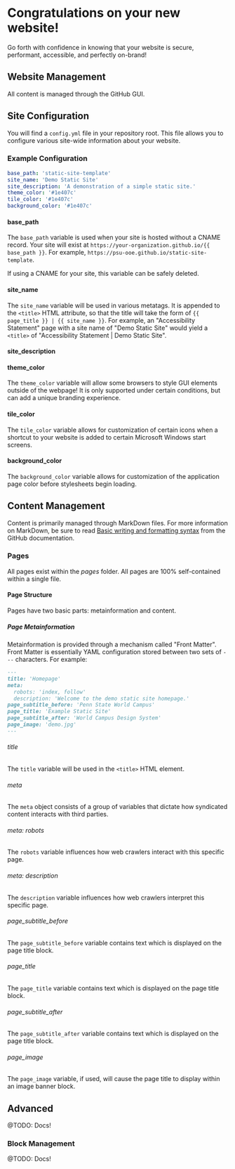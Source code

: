 # Congratulations on your new website!
Go forth with confidence in knowing that your website is secure, performant, accessible, and perfectly on-brand!

## Website Management
All content is managed through the GitHub GUI.

## Site Configuration
You will find a `config.yml` file in your repository root. This file allows you to configure various site-wide information about your website.

### Example Configuration
```yml
base_path: 'static-site-template'
site_name: 'Demo Static Site'
site_description: 'A demonstration of a simple static site.'
theme_color: '#1e407c'
tile_color: '#1e407c'
background_color: '#1e407c'
```

#### base_path
The `base_path` variable is used when your site is hosted without a CNAME record.  Your site will exist at `https://your-organization.github.io/{{ base_path }}`.  For example, `https://psu-ooe.github.io/static-site-template`.

If using a CNAME for your site, this variable can be safely deleted.

#### site_name
The `site_name` variable will be used in various metatags. It is appended to the `<title>` HTML attribute, so that the title will take the form of `{{ page_title }} | {{ site_name }}`.  For example, an "Accessibility Statement" page with a site name of "Demo Static Site" would yield a `<title>` of "Accessibility Statement | Demo Static Site".

#### site_description

#### theme_color
The `theme_color` variable will allow some browsers to style GUI elements outside of the webpage!  It is only supported under certain conditions, but can add a unique branding experience.

#### tile_color
The `tile_color` variable allows for customization of certain icons when a shortcut to your website is added to certain Microsoft Windows start screens.

#### background_color
The `background_color` variable allows for customization of the application page color before stylesheets begin loading.

## Content Management
Content is primarily managed through MarkDown files.  For more information on MarkDown, be sure to read [Basic writing and formatting syntax](https://docs.github.com/en/get-started/writing-on-github/getting-started-with-writing-and-formatting-on-github/basic-writing-and-formatting-syntax) from the GitHub documentation.

### Pages
All pages exist within the _pages_ folder. All pages are 100% self-contained within a single file.

#### Page Structure
Pages have two basic parts: metainformation and content.

##### Page Metainformation
Metainformation is provided through a mechanism called "Front Matter".  Front Matter is essentially YAML configuration stored between two sets of `---` characters.  For example:
```md
---
title: 'Homepage'
meta:
  robots: 'index, follow'
  description: 'Welcome to the demo static site homepage.'
page_subtitle_before: 'Penn State World Campus'
page_title: 'Example Static Site'
page_subtitle_after: 'World Campus Design System'
page_image: 'demo.jpg'
---
```
###### title
The `title` variable will be used in the `<title>` HTML element.

###### meta
The `meta` object consists of a group of variables that dictate how syndicated content interacts with third parties.

###### meta: robots
The `robots` variable influences how web crawlers interact with this specific page.

###### meta: description
The `description` variable influences how web crawlers interpret this specific page.

###### page_subtitle_before
The `page_subtitle_before` variable contains text which is displayed on the page title block.

###### page_title
The `page_title` variable contains text which is displayed on the page title block.

###### page_subtitle_after
The `page_subtitle_after` variable contains text which is displayed on the page title block.

###### page_image
The `page_image` variable, if used, will cause the page title to display within an image banner block.

## Advanced
@TODO: Docs!

### Block Management
@TODO: Docs!
